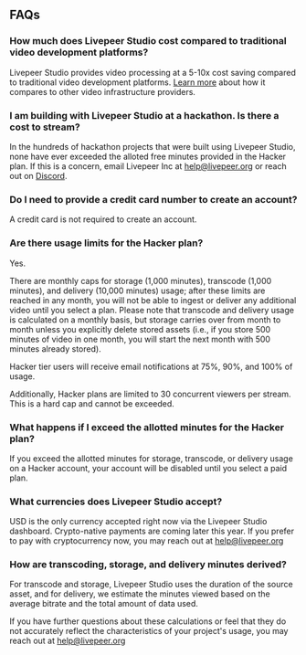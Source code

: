 ## FAQs

### **How much does Livepeer Studio cost compared to traditional video development platforms?**

Livepeer Studio provides video processing at a 5-10x cost saving compared to
traditional video development platforms. [Learn more](/compare) about how it
compares to other video infrastructure providers.

### **I am building with Livepeer Studio at a hackathon. Is there a cost to stream?**

In the hundreds of hackathon projects that were built using Livepeer Studio,
none have ever exceeded the alloted free minutes provided in the Hacker plan. If
this is a concern, email Livepeer Inc at
[help@livepeer.org](mailto:help@livepeer.org) or reach out
on [Discord](https://discord.gg/livepeer).

### **Do I need to provide a credit card number to create an account?**

A credit card is not required to create an account.

### **Are there usage limits for the Hacker plan?**

Yes.

There are monthly caps for storage (1,000 minutes), transcode (1,000 minutes),
and delivery (10,000 minutes) usage; after these limits are reached in any
month, you will not be able to ingest or deliver any additional video until you
select a plan. Please note that transcode and delivery usage is calculated on a
monthly basis, but storage carries over from month to month unless you
explicitly delete stored assets (i.e., if you store 500 minutes of video in one
month, you will start the next month with 500 minutes already stored).

Hacker tier users will receive email notifications at 75%, 90%, and 100% of
usage.

Additionally, Hacker plans are limited to 30 concurrent viewers per stream. This
is a hard cap and cannot be exceeded.

### **What happens if I exceed the allotted minutes for the Hacker plan?**

If you exceed the allotted minutes for storage, transcode, or delivery usage on
a Hacker account, your account will be disabled until you select a paid plan.

### **What currencies does Livepeer Studio accept?**

USD is the only currency accepted right now via the Livepeer Studio dashboard.
Crypto-native payments are coming later this year. If you prefer to pay with
cryptocurrency now, you may reach out
at [help@livepeer.org](mailto:help@livepeer.org)

### **How are transcoding, storage, and delivery minutes derived?**

For transcode and storage, Livepeer Studio uses the duration of the source
asset, and for delivery, we estimate the minutes viewed based on the average
bitrate and the total amount of data used.

If you have further questions about these calculations or feel that they do not
accurately reflect the characteristics of your project's usage, you may reach
out at [help@livepeer.org](mailto:help@livepeer.org)
